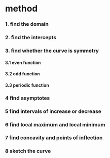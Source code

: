# method 
### 1. find the domain

### 2. find the intercepts

### 3. find whether the curve is symmetry

#### 3.1 even function

#### 3.2 odd function

#### 3.3 periodic function

### 4 find asymptotes

### 5 find intervals of increase or decrease

### 6 find local maximum and local minimum

### 7 find concavity and points of inflection

### 8 sketch the curve
